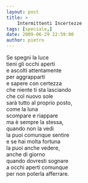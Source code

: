 ```yaml
---
layout: post
title: >
    Intermittenti Incertezze
tags: [speciale,]
date: 2009-06-29 22:59:00
author: pietro
---
```

Se spegni la luce<br/>tieni gli occhi aperti<br/>e ascolti attentamente<br/>per aggrapparti<br/>e sapere con certezza<br/>che niente ti sta lasciando<br/>che col nuovo sole<br/>sarà tutto al proprio posto,<br/>come la luna<br/>scompare e riappare<br/>ma è sempre la stessa,<br/>quando non la vedi<br/>la puoi comunque sentire<br/>e se hai molta fortuna<br/>la puoi anche vedere,<br/>anche di giorno<br/>quando dovresti sognare<br/>a occhi aperti comunque<br/>per non poterla afferrare.
